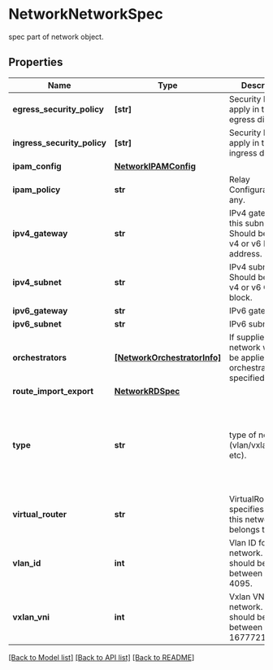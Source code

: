 # NetworkNetworkSpec

spec part of network object.
## Properties
Name | Type | Description | Notes
------------ | ------------- | ------------- | -------------
**egress_security_policy** | **[str]** | Security Policy to apply in the egress direction. | [optional] 
**ingress_security_policy** | **[str]** | Security Policy to apply in the ingress direction. | [optional] 
**ipam_config** | [**NetworkIPAMConfig**](NetworkIPAMConfig.md) |  | [optional] 
**ipam_policy** | **str** | Relay Configuration if any. | [optional] 
**ipv4_gateway** | **str** | IPv4 gateway for this subnet. Should be a valid v4 or v6 IP address. | [optional] 
**ipv4_subnet** | **str** | IPv4 subnet CIDR. Should be a valid v4 or v6 CIDR block. | [optional] 
**ipv6_gateway** | **str** | IPv6 gateway. | [optional] 
**ipv6_subnet** | **str** | IPv6 subnet CIDR. | [optional] 
**orchestrators** | [**[NetworkOrchestratorInfo]**](NetworkOrchestratorInfo.md) | If supplied, this network will only be applied to the orchestrators specified. | [optional] 
**route_import_export** | [**NetworkRDSpec**](NetworkRDSpec.md) |  | [optional] 
**type** | **str** | type of network. (vlan/vxlan/routed etc). | [optional]  if omitted the server will use the default value of "bridged"
**virtual_router** | **str** | VirtualRouter specifies the VRF this network belongs to. | [optional] 
**vlan_id** | **int** | Vlan ID for the network. Value should be between 0 and 4095. | [optional] 
**vxlan_vni** | **int** | Vxlan VNI for the network. Value should be between 0 and 16777215. | [optional] 

[[Back to Model list]](../README.md#documentation-for-models) [[Back to API list]](../README.md#documentation-for-api-endpoints) [[Back to README]](../README.md)


